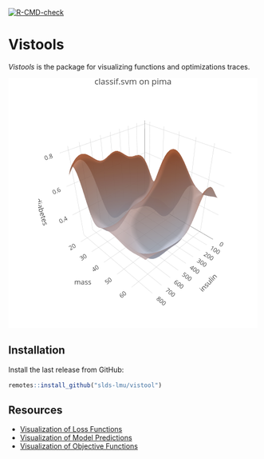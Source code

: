 
[![R-CMD-check](https://github.com/slds-lmu/vistool/actions/workflows/R-CMD-check.yaml/badge.svg)](https://github.com/slds-lmu/vistool/actions/workflows/R-CMD-check.yaml)

# Vistools

*Vistools* is the package for visualizing functions and optimizations
traces.

![](man/figures/demo_1.png)

## Installation

Install the last release from GitHub:

``` r
remotes::install_github("slds-lmu/vistool")
```

## Resources

  - [Visualization of Loss
    Functions](https://slds-lmu.github.io/vistool/articles/loss_functions.html)
  - [Visualization of Model
    Predictions](https://slds-lmu.github.io/vistool/articles/model.html)
  - [Visualization of Objective
    Functions](https://slds-lmu.github.io/vistool/articles/objective.html)
